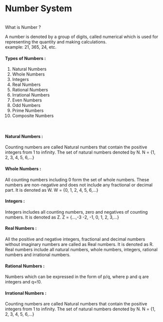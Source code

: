 # Number System
<br>
What is Number ?

A number is denoted by a group of digits, called numerical which is used for representing the quantity and making calculations.<br>
example: 21, 365, 24, etc.

<h4>Types of Numbers :</h4>

1. Natural Numbers
2. Whole Numbers
3. Integers
4. Real Numbers
5. Rational Numbers
6. Irrational Numbers
7. Even Numbers
8. Odd Numbers
9. Prime Numbers
10. Composite Numbers

<br>
<h4>Natural Numbers :</h4>
Counting numbers are called Natural numbers that contain the positive integers from 1 to infinity.
The set of natural numbers denoted by N.
N = {1, 2, 3, 4, 5, 6,...}

<h4>Whole Numbers :</h4>
All counting numbers including 0 form the set of whole numbers. These numbers are non-negative and does not include any fractional or decimal part. It is denoted as W.
W = {0, 1, 2, 4, 5, 6,...}

<h4>Integers :</h4>
Integers includes all counting numbers, zero and negatives of counting numbers. It is denoted as Z.
Z = {...,-3 -2, -1, 0, 1, 2, 3,...}

<h4>Real Numbers :</h4>
All the positive and negative integers, fractional and decimal numbers without imaginary numbers are called as Real numbers. It is denoted as R.
Real numbers include all natural numbers, whole numbers, integers, rational numbers and irrational numbers.

<h4>Rational Numbers :</h4>
Numbers which can be expressed in the form of p/q, where p and q are integers and q=!0.

<h4>Irrational Numbers :</h4>
Counting numbers are called Natural numbers that contain the positive integers from 1 to infinity.
The set of natural numbers denoted by N.
N = {1, 2, 3, 4, 5, 6,...}
